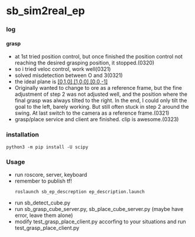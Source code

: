 # sb_sim2real_ep

### log
#### grasp
* at 1st tried position control, but once finished the position control not reaching the desired grasping position, it stopped.(0320)
* so i tried veloc control, work well(0321)
* solved misdetection between O and 3(0321)
* the ideal plane is [[0,1,0],[1,0,0],[0,0,-1]](0321)
* Originally wanted to change to ore as a reference frame, but the fine adjustment of step 2 was not adjusted well, and the position where the final grasp was always tilted to the right. In the end, I could only tilt the goal to the left, barely working. But still often stuck in step 2 around the swing. At last switch to the camera as a reference frame.(0321)
* grasp/place service and client are finished. clip is awesome.(0323)

### installation
```
python3 -m pip install -U scipy
```

### Usage
* run roscore, server, keyboard
* remember to publish tf!
    ```
    roslaunch sb_ep_descreption ep_description.launch
    ```
* run sb_detect_cube.py
* run sb_grasp_cube_server.py, sb_place_cube_server.py (maybe have error, leave them alone)
* modify test_grasp_place_client.py accorfing to your situations and run test_grasp_place_client.py
